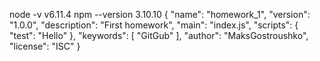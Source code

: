  node -v
v6.11.4
 npm --version
3.10.10
{
  "name": "homework_1",
  "version": "1.0.0",
  "description": "First homework",
  "main": "index.js",
  "scripts": {
    "test": "Hello"
  },
  "keywords": [
    "GitGub"
  ],
  "author": "MaksGostroushko",
  "license": "ISC"
}

